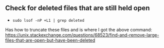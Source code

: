 Check for deleted files that are still held open
---
* `sudo lsof -nP +L1 | grep deleted`

Has how to truncate these files and is where I got the above command:
https://unix.stackexchange.com/questions/68523/find-and-remove-large-files-that-are-open-but-have-been-deleted
